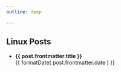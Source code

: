 ```yaml
---
outline: deep

---
```


<script setup>
    
import { data as posts } from './posts.data'
import formatDate from '/.vitepress/theme/utils/formatDate';
</script>

## Linux Posts

<ul>
    <li v-for="post of posts">
        <strong><a :href="post.url">{{ post.frontmatter.title }}</a></strong><br/>
        <span>{{ formatDate( post.frontmatter.date ) }}</span>
    </li>
</ul>

